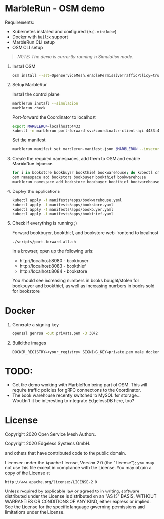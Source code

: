 # MarbleRun - OSM demo
Requirements:
* Kubernetes installed and configured (e.g. `minikube`)
* Docker with `buildx` support
* MarbleRun CLI setup
* OSM CLI setup

>*NOTE: The demo is currently running in Simulation mode.*

1. Install OSM

    ```bash
    osm install --set=OpenServiceMesh.enablePermissiveTrafficPolicy=true --set=OpenServiceMesh.enableEgress=true
    ```

1. Setup MarbleRun
  
    Install the control plane
    ```bash
    marblerun install --simulation
    marblerun check
    ```

    Port-forward the Coordinator to localhost
    ```bash
    export MARBLERUN=localhost:4433
    kubectl -n marblerun port-forward svc/coordinator-client-api 4433:4433 --address localhost >/dev/null &
    ```

    Set the manifest
    ```bash
    marblerun manifest set marblerun-manifest.json $MARBLERUN --insecure
    ```

1. Create the required namespaces, add them to OSM and enable MarbleRun injection
  
    ```bash
    for i in bookstore bookbuyer bookthief bookwarehouse; do kubectl create ns $i; done
    osm namespace add bookstore bookbuyer bookthief bookwarehouse
    marblerun namespace add bookstore bookbuyer bookthief bookwarehouse --no-sgx-injection
    ```

1. Deploy the applications

    ```bash
    kubectl apply -f manifests/apps/bookwarehouse.yaml
    kubectl apply -f manifests/apps/bookstore.yaml
    kubectl apply -f manifests/apps/bookbuyer.yaml
    kubectl apply -f manifests/apps/bookthief.yaml
    ```

1. Check if everything is running ;)

    Forward bookbuyer, bookthief, and bookstore web-frontend to localhost
    ```bash
    ./scripts/port-forward-all.sh
    ```

    In a browser, open up the following urls:
    * http://localhost:8080 - bookbuyer
    * http://localhost:8083 - bookthief
    * http://localhost:8084 - bookstore

    You should see increasing numbers in books bought/stolen for bookbuyer and bookthief, as well as increasing numbers in books sold for bookstore

# Docker

1. Generate a signing key

    ```bash
    openssl genrsa -out private.pem -3 3072
    ```

1. Build the images

    ```
    DOCKER_REGISTRY=<your_registry> SIGNING_KEY=private.pem make docker
    ```


# TODO:
* Get the demo working with MarbleRun being part of OSM. This will require traffic policies for gRPC connections to the Coordinator.
* The book warehouse recently switched to MySQL for storage... Wouldn't it be interesting to integrate EdgelessDB here, too?

# License

Copyright 2020 Open Service Mesh Authors.

Copyright 2020 Edgeless Systems GmbH.

and others that have contributed code to the public domain.

Licensed under the Apache License, Version 2.0 (the "License");
you may not use this file except in compliance with the License.
You may obtain a copy of the License at

    http://www.apache.org/licenses/LICENSE-2.0

Unless required by applicable law or agreed to in writing, software
distributed under the License is distributed on an "AS IS" BASIS,
WITHOUT WARRANTIES OR CONDITIONS OF ANY KIND, either express or implied.
See the License for the specific language governing permissions and
limitations under the License.

